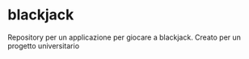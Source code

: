 # blackjack
Repository per un applicazione per giocare a blackjack. Creato per un progetto universitario

